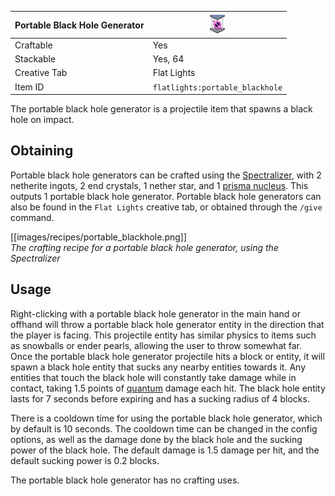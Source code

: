 | Portable Black Hole Generator | <img src="images/gifs/portable_blackhole.gif" width="32" alt=""/> |
|-------------------------------|-------------------------------------------------------------------|
| Craftable                     | Yes                                                               |
| Stackable                     | Yes, 64                                                           |
| Creative Tab                  | Flat Lights                                                       |
| Item ID                       | `flatlights:portable_blackhole`                                   |

The portable black hole generator is a projectile item that spawns a black hole on impact.

## Obtaining
Portable black hole generators can be crafted using the [Spectralizer](Spectralizer), with 2 netherite ingots, 2 end crystals, 1 nether star, and 1 [prisma nucleus](Prisma-Nucleus). This outputs 1 portable black hole generator. Portable black hole generators can also be found in the `Flat Lights` creative tab, or obtained through the `/give` command.

[[images/recipes/portable_blackhole.png]]  
*The crafting recipe for a portable black hole generator, using the Spectralizer*

## Usage
Right-clicking with a portable black hole generator in the main hand or offhand will throw a portable black hole generator entity in the direction that the player is facing. This projectile entity has similar physics to items such as snowballs or ender pearls, allowing the user to throw somewhat far. Once the portable black hole generator projectile hits a block or entity, it will spawn a black hole entity that sucks any nearby entities towards it. Any entities that touch the black hole will constantly take damage while in contact, taking 1.5 points of [quantum](Quantum-Damage) damage each hit. The black hole entity lasts for 7 seconds before expiring and has a sucking radius of 4 blocks.

There is a cooldown time for using the portable black hole generator, which by default is 10 seconds. The cooldown time can be changed in the config options, as well as the damage done by the black hole and the sucking power of the black hole. The default damage is 1.5 damage per hit, and the default sucking power is 0.2 blocks.

The portable black hole generator has no crafting uses.